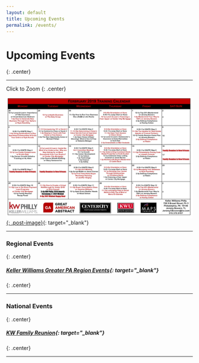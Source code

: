 ```yaml
---
layout: default
title: Upcoming Events
permalink: /events/
---
```


# Upcoming Events
{: .center}

---

Click to Zoom
{: .center}

[![](/uploads/february-2019-kw-philly-calendar.jpg){: .post-image}](https://s3.amazonaws.com/vyralmarketing/Jeremy+Bowers/February+2019+KW+Philly+Calendar.jpg){: target="_blank"}

---

### Regional Events
{: .center}

##### [Keller Williams Greater PA Region Events](https://www.eventbrite.com/o/keller-williams-greater-pa-region-pa-southern-nj-de-4004241849){: target="_blank"}
{: .center}

---

### National Events
{: .center}

##### [KW Family Reunion](https://kwrievents.kw.com/ehome/index.php?eventid=356856&amp;){: target="_blank"}
{: .center}

---